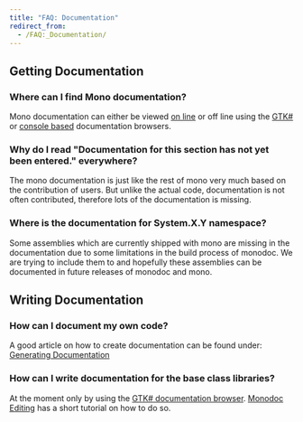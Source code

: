 ```yaml
---
title: "FAQ: Documentation"
redirect_from:
  - /FAQ:_Documentation/
---
```


Getting Documentation
---------------------

### Where can I find Mono documentation?

Mono documentation can either be viewed [on line](http://www.go-mono.com/docs/) or off line using the [GTK#](/docs/tools+libraries/tools/monodoc/#the-gtk-documentation-browser "Monodoc") or [console based](/docs/tools+libraries/tools/monodoc/#mod-command-line-documentation-viewer "Monodoc") documentation browsers.

### Why do I read "Documentation for this section has not yet been entered." everywhere?

The mono documentation is just like the rest of mono very much based on the contribution of users. But unlike the actual code, documentation is not often contributed, therefore lots of the documentation is missing.

### Where is the documentation for System.X.Y namespace?

Some assemblies which are currently shipped with mono are missing in the documentation due to some limitations in the build process of monodoc. We are trying to include them to and hopefully these assemblies can be documented in future releases of monodoc and mono.

Writing Documentation
---------------------

### How can I document my own code?

A good article on how to create documentation can be found under: [Generating Documentation](/docs/tools+libraries/tools/monodoc/generating-documentation/)

### How can I write documentation for the base class libraries?

At the moment only by using the [GTK# documentation browser](/docs/tools+libraries/tools/monodoc/#the-gtk-documentation-browser "Monodoc"). [Monodoc Editing](/docs/tools+libraries/tools/monodoc/editing/) has a short tutorial on how to do so.

